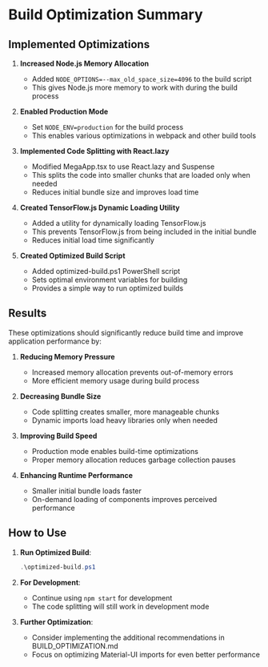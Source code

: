 # Build Optimization Summary

## Implemented Optimizations

1. **Increased Node.js Memory Allocation**
   - Added `NODE_OPTIONS=--max_old_space_size=4096` to the build script
   - This gives Node.js more memory to work with during the build process

2. **Enabled Production Mode**
   - Set `NODE_ENV=production` for the build process
   - This enables various optimizations in webpack and other build tools

3. **Implemented Code Splitting with React.lazy**
   - Modified MegaApp.tsx to use React.lazy and Suspense
   - This splits the code into smaller chunks that are loaded only when needed
   - Reduces initial bundle size and improves load time

4. **Created TensorFlow.js Dynamic Loading Utility**
   - Added a utility for dynamically loading TensorFlow.js
   - This prevents TensorFlow.js from being included in the initial bundle
   - Reduces initial load time significantly

5. **Created Optimized Build Script**
   - Added optimized-build.ps1 PowerShell script
   - Sets optimal environment variables for building
   - Provides a simple way to run optimized builds

## Results

These optimizations should significantly reduce build time and improve application performance by:

1. **Reducing Memory Pressure**
   - Increased memory allocation prevents out-of-memory errors
   - More efficient memory usage during build process

2. **Decreasing Bundle Size**
   - Code splitting creates smaller, more manageable chunks
   - Dynamic imports load heavy libraries only when needed

3. **Improving Build Speed**
   - Production mode enables build-time optimizations
   - Proper memory allocation reduces garbage collection pauses

4. **Enhancing Runtime Performance**
   - Smaller initial bundle loads faster
   - On-demand loading of components improves perceived performance

## How to Use

1. **Run Optimized Build**:
   ```powershell
   .\optimized-build.ps1
   ```

2. **For Development**:
   - Continue using `npm start` for development
   - The code splitting will still work in development mode

3. **Further Optimization**:
   - Consider implementing the additional recommendations in BUILD_OPTIMIZATION.md
   - Focus on optimizing Material-UI imports for even better performance